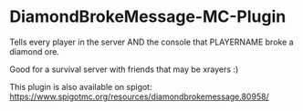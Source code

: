# DiamondBrokeMessage-MC-Plugin
Tells every player in the server AND the console that PLAYERNAME broke a diamond ore.

Good for a survival server with friends that may be xrayers :)

This plugin is also available on spigot: https://www.spigotmc.org/resources/diamondbrokemessage.80958/